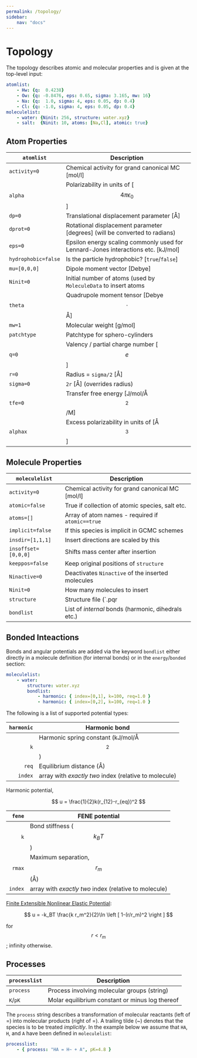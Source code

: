 ```yaml
---
permalink: /topology/
sidebar:
    nav: "docs"
---
```

<script src="https://cdnjs.cloudflare.com/ajax/libs/mathjax/2.7.0/MathJax.js?config=TeX-AMS-MML_HTMLorMML" type="text/javascript"></script>

# Topology

The topology describes atomic and molecular properties and is given at the top-level input:

~~~ yaml
atomlist:
    - Hw: {q:  0.4238}
    - Ow: {q: -0.8476, eps: 0.65, sigma: 3.165, mw: 16}
    - Na: {q:  1.0, sigma: 4, eps: 0.05, dp: 0.4}
    - Cl: {q: -1.0, sigma: 4, eps: 0.05, dp: 0.4}
moleculelist:
    - water: {Ninit: 256, structure: water.xyz}
    - salt:  {Ninit: 10, atoms: [Na,Cl], atomic: true}
~~~

## Atom Properties

`atomlist`    | Description
------------- | --------------------------------------------------------
`activity=0`  | Chemical activity for grand canonical MC [mol/l]
`alpha`       | Polarizability in units of [$$4\pi\epsilon_0$$]
`dp=0`        | Translational displacement parameter [Å]
`dprot=0`     | Rotational displacement parameter [degrees] (will be converted to radians)
`eps=0`       | Epsilon energy scaling commonly used for Lennard-Jones interactions etc. [kJ/mol]
`hydrophobic=false` | Is the particle hydrophobic? [`true`/`false`]
`mu=[0,0,0]`  | Dipole moment vector [Debye]
`Ninit=0`     | Initial number of atoms (used by `MoleculeData` to insert atoms
`theta`       | Quadrupole moment tensor [Debye $$\cdot$$ Å]
`mw=1`        | Molecular weight [g/mol]
`patchtype`   | Patchtype for sphero-cylinders
`q=0`         | Valency / partial charge number [$$e$$]
`r=0`         | Radius = `sigma/2` [Å]
`sigma=0`     | `2r` [Å] (overrides radius)
`tfe=0`       | Transfer free energy [J/mol/Å$$^2$$/M]
`alphax`      | Excess polarizability in units of [Å$$^3$$]

## Molecule Properties

`moleculelist`      | Description
------------------- | --------------------------------------------------------
`activity=0`        | Chemical activity for grand canonical MC [mol/l]
`atomic=false`      | True if collection of atomic species, salt etc.
`atoms=[]`          | Array of atom names - required if `atomic==true`
`implicit=false`    | If this species is implicit in GCMC schemes
`insdir=[1,1,1]`    | Insert directions are scaled by this
`insoffset=[0,0,0]` | Shifts mass center after insertion
`keeppos=false`     | Keep original positions of `structure`
`Ninactive=0`       | Deactivates `Ninactive` of the inserted molecules
`Ninit=0`           | How many molecules to insert
`structure`         | Structure file (`.pqr|.aam|.xyz`)
`bondlist`          | List of _internal_ bonds (harmonic, dihedrals etc.)


## Bonded Inteactions

Bonds and angular potentials are added via the keyword `bondlist` either directly
in a molecule definition (for internal bonds) or in the `energy`/`bonded` section:

~~~ yaml
moleculelist:
    - water:
        structure: water.xyz
        bondlist:
            - harmonic: { index=[0,1], k=100, req=1.0 }  
            - harmonic: { index=[0,2], k=100, req=1.0 }  
~~~

The following is a list of supported potential types:

`harmonic`      | Harmonic bond
--------------: | -------------------------------------------
`k`             | Harmonic spring constant (kJ/mol/Å$$^2$$)
`req`           | Equilibrium distance (Å)
`index`         | array with _exactly two_ index (relative to molecule)

Harmonic potential,

$$ u = \frac{1}{2}k(r_{12}-r_{eq})^2 $$

`fene`          | FENE potential
--------------: | -------------------------------------------
`k`             | Bond stiffness ($$k_BT$$)
`rmax`          | Maximum separation, $$r_m$$ (Å)
`index`         | array with _exactly two_ index (relative to molecule)

[Finite Extensible Nonlinear Elastic Potential](http://dx.doi.org/10.1103/PhysRevE.59.4248):

$$ u = -k_BT \frac{k r_m^2}{2}\ln \left [ 1-(r/r_m)^2 \right ] $$

for $$r < r_m$$; infinity otherwise.

## Processes

`processlist`   | Description
--------------- | ------------------------------------------------
`process`       | Process involving molecular groups (string)
`K`/`pK`        | Molar equilibrium constant or minus log thereof

The `process` string describes a transformation of molecular reactants (left of =)
into molecular products (right of =). A trailing tilde (~) denotes that
the species is to be treated _implicitly_.
In the example below we assume that `HA`, `H`, and `A` have
been defined in `moleculelist`:

~~~ yaml
processlist:
    - { process: "HA = H~ + A", pK=4.8 }
~~~
